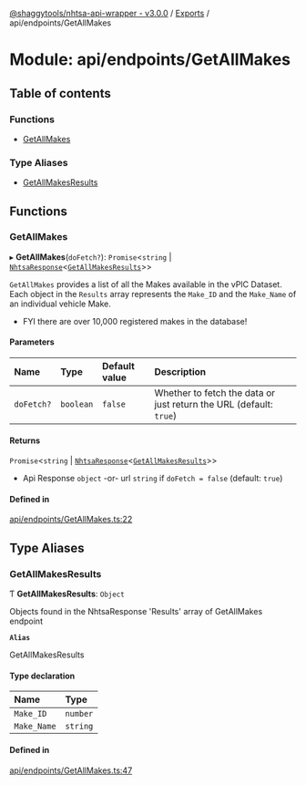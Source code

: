 [@shaggytools/nhtsa-api-wrapper - v3.0.0](../index.md) / [Exports](../modules.md) / api/endpoints/GetAllMakes

# Module: api/endpoints/GetAllMakes

## Table of contents

### Functions

- [GetAllMakes](api_endpoints_GetAllMakes.md#getallmakes)

### Type Aliases

- [GetAllMakesResults](api_endpoints_GetAllMakes.md#getallmakesresults)

## Functions

### GetAllMakes

▸ **GetAllMakes**(`doFetch?`): `Promise`<`string` \| [`NhtsaResponse`](api_types.md#nhtsaresponse)<[`GetAllMakesResults`](api_endpoints_GetAllMakes.md#getallmakesresults)\>\>

`GetAllMakes` provides a list of all the Makes available in the vPIC Dataset.
Each object in the `Results` array represents the `Make_ID` and the `Make_Name` of
an individual vehicle Make.

- FYI there are over 10,000 registered makes in the database!

#### Parameters

| Name | Type | Default value | Description |
| :------ | :------ | :------ | :------ |
| `doFetch?` | `boolean` | `false` | Whether to fetch the data or just return the URL (default: `true`) |

#### Returns

`Promise`<`string` \| [`NhtsaResponse`](api_types.md#nhtsaresponse)<[`GetAllMakesResults`](api_endpoints_GetAllMakes.md#getallmakesresults)\>\>

- Api Response `object`
-or- url `string` if `doFetch = false` (default: `true`)

#### Defined in

[api/endpoints/GetAllMakes.ts:22](https://github.com/ShaggyTech/nhtsa-api-wrapper/blob/19d28b5/packages/lib/src/api/endpoints/GetAllMakes.ts#L22)

## Type Aliases

### GetAllMakesResults

Ƭ **GetAllMakesResults**: `Object`

Objects found in the NhtsaResponse 'Results' array of GetAllMakes endpoint

**`Alias`**

GetAllMakesResults

#### Type declaration

| Name | Type |
| :------ | :------ |
| `Make_ID` | `number` |
| `Make_Name` | `string` |

#### Defined in

[api/endpoints/GetAllMakes.ts:47](https://github.com/ShaggyTech/nhtsa-api-wrapper/blob/19d28b5/packages/lib/src/api/endpoints/GetAllMakes.ts#L47)
